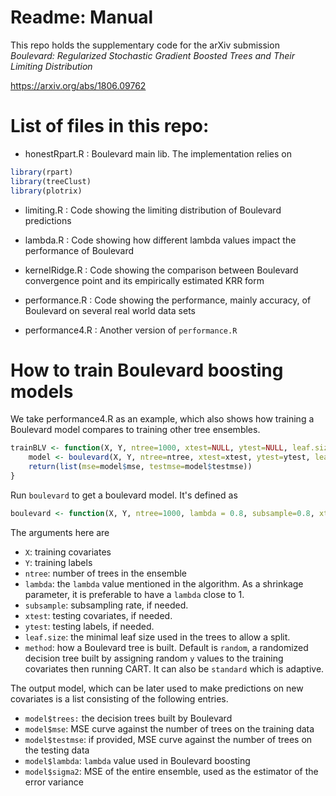 # Readme: Manual

This repo holds the supplementary code for the arXiv submission *Boulevard: Regularized Stochastic Gradient Boosted Trees and Their Limiting Distribution*

https://arxiv.org/abs/1806.09762

# List of files in this repo:

+ honestRpart.R : Boulevard main lib. The implementation relies on 
```r
library(rpart)
library(treeClust)
library(plotrix)
```

+ limiting.R : Code showing the limiting distribution of Boulevard predictions

+ lambda.R : Code showing how different lambda values impact the performance of Boulevard

+ kernelRidge.R : Code showing the comparison between Boulevard convergence point and its empirically estimated KRR form 

+ performance.R : Code showing the performance, mainly accuracy, of Boulevard on several real world data sets

+ performance4.R : Another version of `performance.R`

# How to train Boulevard boosting models

We take performance4.R as an example, which also shows how training a Boulevard model compares to training other tree ensembles.

```r
trainBLV <- function(X, Y, ntree=1000, xtest=NULL, ytest=NULL, leaf.size=10, subsample=0.8, method="random") {
    model <- boulevard(X, Y, ntree=ntree, xtest=xtest, ytest=ytest, leaf.size=leaf.size, subsample=subsample, method=method)
    return(list(mse=model$mse, testmse=model$testmse))
}
```

Run `boulevard` to get a boulevard model. It's defined as
```r
boulevard <- function(X, Y, ntree=1000, lambda = 0.8, subsample=0.8, xtest=NULL, ytest=NULL, leaf.size=10, method="random")
```
The arguments here are
+ `X`: training covariates
+ `Y`: training labels
+ `ntree`: number of trees in the ensemble
+ `lambda`: the `lambda` value mentioned in the algorithm. As a shrinkage parameter, it is preferable to have a `lambda` close to 1.
+ `subsample`: subsampling rate, if needed.
+ `xtest`: testing covariates, if needed.
+ `ytest`: testing labels, if needed.
+ `leaf.size`: the minimal leaf size used in the trees to allow a split.
+ `method`: how a Boulevard tree is built. Default is `random`, a randomized decision tree built by assigning random `y` values to the training covariates then running CART. It can also be `standard` which is adaptive.

The output model, which can be later used to make predictions on new covariates is a list consisting of the following entries.
+ `model$trees:` the decision trees built by Boulevard
+ `model$mse`: MSE curve against the number of trees on the training data
+ `model$testmse`: if provided, MSE curve against the number of trees on the testing data
+ `model$lambda`: `lambda` value used in Boulevard boosting
+ `model$sigma2`: MSE of the entire ensemble, used as the estimator of the error variance
